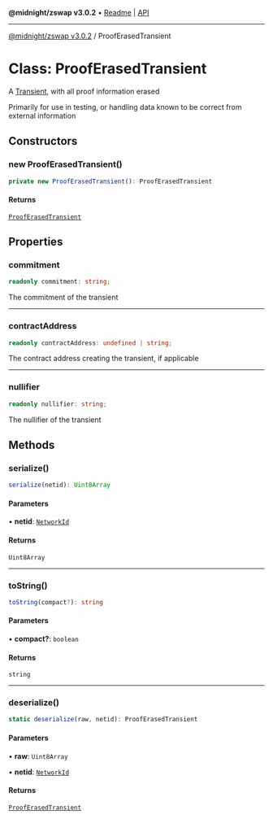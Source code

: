 **@midnight/zswap v3.0.2** • [Readme](../README.md) \| [API](../globals.md)

***

[@midnight/zswap v3.0.2](../README.md) / ProofErasedTransient

# Class: ProofErasedTransient

A [Transient](Transient.md), with all proof information erased

Primarily for use in testing, or handling data known to be correct from
external information

## Constructors

### new ProofErasedTransient()

```ts
private new ProofErasedTransient(): ProofErasedTransient
```

#### Returns

[`ProofErasedTransient`](ProofErasedTransient.md)

## Properties

### commitment

```ts
readonly commitment: string;
```

The commitment of the transient

***

### contractAddress

```ts
readonly contractAddress: undefined | string;
```

The contract address creating the transient, if applicable

***

### nullifier

```ts
readonly nullifier: string;
```

The nullifier of the transient

## Methods

### serialize()

```ts
serialize(netid): Uint8Array
```

#### Parameters

• **netid**: [`NetworkId`](../enumerations/NetworkId.md)

#### Returns

`Uint8Array`

***

### toString()

```ts
toString(compact?): string
```

#### Parameters

• **compact?**: `boolean`

#### Returns

`string`

***

### deserialize()

```ts
static deserialize(raw, netid): ProofErasedTransient
```

#### Parameters

• **raw**: `Uint8Array`

• **netid**: [`NetworkId`](../enumerations/NetworkId.md)

#### Returns

[`ProofErasedTransient`](ProofErasedTransient.md)
